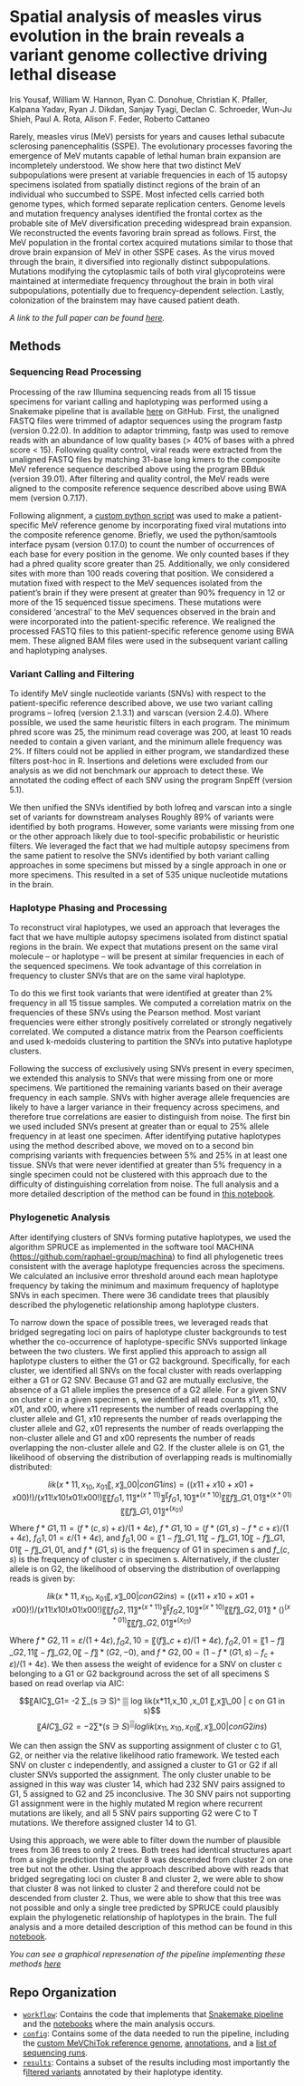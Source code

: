 # Spatial analysis of measles virus evolution in the brain reveals a variant genome collective driving lethal disease

Iris Yousaf, William W. Hannon, Ryan C. Donohue, Christian K. Pfaller, Kalpana Yadav, Ryan J. Dikdan, Sanjay Tyagi, Declan C. Schroeder, Wun-Ju Shieh, Paul A. Rota, Alison F. Feder, Roberto Cattaneo

Rarely, measles virus (MeV) persists for years and causes lethal subacute sclerosing panencephalitis (SSPE). The evolutionary processes favoring the emergence of MeV mutants capable of lethal human brain expansion are incompletely understood. We show here that two distinct MeV subpopulations were present at variable frequencies in each of 15 autopsy specimens isolated from spatially distinct regions of the brain of an individual who succumbed to SSPE. Most infected cells carried both genome types, which formed separate replication centers. Genome levels and mutation frequency analyses identified the frontal cortex as the probable site of MeV diversification preceding widespread brain expansion. We reconstructed the events favoring brain spread as follows. First, the MeV population in the frontal cortex acquired mutations similar to those that drove brain expansion of MeV in other SSPE cases. As the virus moved through the brain, it diversified into regionally distinct subpopulations. Mutations modifying the cytoplasmic tails of both viral glycoproteins were maintained at intermediate frequency throughout the brain in both viral subpopulations, potentially due to frequency-dependent selection. Lastly, colonization of the brainstem may have caused patient death.

_A link to the full paper can be found [here]()._

## Methods

### Sequencing Read Processing

Processing of the raw Illumina sequencing reads from all 15 tissue specimens for variant calling and haplotyping was performed using a Snakemake pipeline that is available [here](workflow/Snakefile) on GitHub. First, the unaligned FASTQ files were trimmed of adaptor sequences using the program fastp (version 0.22.0). In addition to adaptor trimming, fastp was used to remove reads with an abundance of low quality bases (> 40% of bases with a phred score < 15). Following quality control, viral reads were extracted from the unaligned FASTQ files by matching 31-base long kmers to the composite MeV reference sequence described above using the program BBduk (version 39.01). After filtering and quality control, the MeV reads were aligned to the composite reference sequence described above using BWA mem (version 0.7.17).

Following alignment, a [custom python script](workflow/scripts/make-sspe-reference.py) was used to make a patient-specific MeV reference genome by incorporating fixed viral mutations into the composite reference genome. Briefly, we used the python/samtools interface pysam (version 0.17.0) to count the number of occurrences of each base for every position in the genome. We only counted bases if they had a phred quality score greater than 25. Additionally, we only considered sites with more than 100 reads covering that position. We considered a mutation fixed with respect to the MeV sequences isolated from the patient’s brain if they were present at greater than 90% frequency in 12 or more of the 15 sequenced tissue specimens. These mutations were considered ‘ancestral’ to the MeV sequences observed in the brain and were incorporated into the patient-specific reference. We realigned the processed FASTQ files to this patient-specific reference genome using BWA mem. These aligned BAM files were used in the subsequent variant calling and haplotyping analyses.

### Variant Calling and Filtering

To identify MeV single nucleotide variants (SNVs) with respect to the patient-specific reference described above, we use two variant calling programs – lofreq (version 2.1.3.1) and varscan (version 2.4.0). Where possible, we used the same heuristic filters in each program. The minimum phred score was 25, the minimum read coverage was 200, at least 10 reads needed to contain a given variant, and the minimum allele frequency was 2%. If filters could not be applied in either program, we standardized these filters post-hoc in R. Insertions and deletions were excluded from our analysis as we did not benchmark our approach to detect these. We annotated the coding effect of each SNV using the program SnpEff (version 5.1).

We then unified the SNVs identified by both lofreq and varscan into a single set of variants for downstream analyses Roughly 89% of variants were identified by both programs. However, some variants were missing from one or the other approach likely due to tool-specific probabilistic or heuristic filters. We leveraged the fact that we had multiple autopsy specimens from the same patient to resolve the SNVs identified by both variant calling approaches in some specimens but missed by a single approach in one or more specimens. This resulted in a set of 535 unique nucleotide mutations in the brain.

### Haplotype Phasing and Processing

To reconstruct viral haplotypes, we used an approach that leverages the fact that we have multiple autopsy specimens isolated from distinct spatial regions in the brain. We expect that mutations present on the same viral molecule – or haplotype – will be present at similar frequencies in each of the sequenced specimens. We took advantage of this correlation in frequency to cluster SNVs that are on the same viral haplotype.

To do this we first took variants that were identified at greater than 2% frequency in all 15 tissue samples. We computed a correlation matrix on the frequencies of these SNVs using the Pearson method. Most variant frequencies were either strongly positively correlated or strongly negatively correlated. We computed a distance matrix from the Pearson coefficients and used k-medoids clustering to partition the SNVs into putative haplotype clusters.

Following the success of exclusively using SNVs present in every specimen, we extended this analysis to SNVs that were missing from one or more specimens. We partitioned the remaining variants based on their average frequency in each sample. SNVs with higher average allele frequencies are likely to have a larger variance in their frequency across specimens, and therefore true correlations are easier to distinguish from noise. The first bin we used included SNVs present at greater than or equal to 25% allele frequency in at least one specimen. After identifying putative haplotypes using the method described above, we moved on to a second bin comprising variants with frequencies between 5% and 25% in at least one tissue. SNVs that were never identified at greater than 5% frequency in a single specimen could not be clustered with this approach due to the difficulty of distinguishing correlation from noise. The full analysis and a more detailed description of the method can be found in [this notebook](workflow/notebooks/03-phase-subclonal-mutations.Rmd).

### Phylogenetic Analysis

After identifying clusters of SNVs forming putative haplotypes, we used the algorithm SPRUCE as implemented in the software tool MACHINA (https://github.com/raphael-group/machina) to find all phylogenetic trees consistent with the average haplotype frequencies across the specimens. We calculated an inclusive error threshold around each mean haplotype frequency by taking the minimum and maximum frequency of haplotype SNVs in each specimen. There were 36 candidate trees that plausibly described the phylogenetic relationship among haplotype clusters.

To narrow down the space of possible trees, we leveraged reads that bridged segregating loci on pairs of haplotype cluster backgrounds to test whether the co-occurrence of haplotype-specific SNVs supported linkage between the two clusters. We first applied this approach to assign all haplotype clusters to either the G1 or G2 background. Specifically, for each cluster, we identified all SNVs on the focal cluster with reads overlapping either a G1 or G2 SNV. Because G1 and G2 are mutually exclusive, the absence of a G1 allele implies the presence of a G2 allele. For a given SNV on cluster c in a given specimen s, we identified all read counts x11, x10, x01, and x00, where x11 represents the number of reads overlapping the cluster allele and G1, x10 represents the number of reads overlapping the cluster allele and G2, x01 represents the number of reads overlapping the non-cluster allele and G1 and x00 represents the number of reads overlapping the non-cluster allele and G2. If the cluster allele is on G1, the likelihood of observing the distribution of overlapping reads is multinomially distributed:

$$lik(x*11,x_10 ,x_01 〖,x〗\_00 | c on G1 in s) = ((x11 + x10 + x01 + x00)!)/(x11! x10! x01! x00!) 〖〖f_G1,11〗* ^(x*11 )〗^ 〖f_G1,10〗* ^(x*10 ) 〖〖 f〗\_G1,01〗* ^(x*01 ) 〖〖 f〗\_G1,01〗* ^(x_01 )$$

Where $f*G1,11 = (f*(c,s)+ε)/(1 + 4ε)$, $f*G1,10=(f*(G1,s)-f*c + ε)/(1+4ε)$, $f_G1,01 = ε/(1 + 4ε)$, and $f_G1,00=〖1-f〗\_G1,11 〖-f〗\_G1,10 〖-f〗\_G1,01 〖-f〗\_G1,01$, and $f*(G1,s)$ is the frequency of G1 in specimen s and $f\_(c,s)$ is the frequency of cluster c in specimen s. Alternatively, if the cluster allele is on G2, the likelihood of observing the distribution of overlapping reads is given by:

$$lik(x*11,x_10 ,x_01 〖,x〗\_00 | c on G2 in s) = ((x11 + x10 + x01 + x00)!)/(x11! x10! x01! x00!) 〖〖f_G2,11〗* ^(x*11 )〗^ 〖f_G2,10〗* ^(x*10 ) 〖〖 f〗\_G2,01〗*( )^(x*01 ) 〖〖 f〗\_G2,01〗* ^(x_01 )$$

Where $f*G2,11= ε/(1 + 4ε), f_G2,10 = 〖(f〗\_c +ε)/(1 + 4ε)$, $f_G2,01=〖1-f〗\_G2,11 〖-f〗\_G2,0 〖-f〗*(G2,-0)$, and $f*G2,00= (1-f*(G1,s)-f_c +ε)/(1 + 4ε)$. We then assess the weight of evidence for a SNV on cluster c belonging to a G1 or G2 background across the set of all specimens S based on read overlap via AIC:

$$〖AIC〗_G1= -2 ∑_(s ∋ S)^ ▒ log lik(x*11,x_10 ,x_01 〖,x〗\_00 | c on G1 in s)$$
$$〖AIC〗\_G2= -2 ∑*(s ∋ S)^ ▒ log lik(x_11,x_10 ,x_01 〖,x〗\_00 | c on G2 in s)$$

We can then assign the SNV as supporting assignment of cluster c to G1, G2, or neither via the relative likelihood ratio framework. We tested each SNV on cluster c independently, and assigned a cluster to G1 or G2 if all cluster SNVs supported the assignment. The only cluster unable to be assigned in this way was cluster 14, which had 232 SNV pairs assigned to G1, 5 assigned to G2 and 25 inconclusive. The 30 SNV pairs not supporting G1 assignment were in the highly mutated M region where recurrent mutations are likely, and all 5 SNV pairs supporting G2 were C to T mutations. We therefore assigned cluster 14 to G1.

Using this approach, we were able to filter down the number of plausible trees from 36 trees to only 2 trees. Both trees had identical structures apart from a single prediction that cluster 8 was descended from cluster 2 on one tree but not the other. Using the approach described above with reads that bridged segregating loci on cluster 8 and cluster 2, we were able to show that cluster 8 was not linked to cluster 2 and therefore could not be descended from cluster 2. Thus, we were able to show that this tree was not possible and only a single tree predicted by SPRUCE could plausibly explain the phylogenetic relationship of haplotypes in the brain. The full analysis and a more detailed description of this method can be found in this [notebook](workflow/notebooks/07-filter-spruce-trees.Rmd).

_You can see a graphical represenation of the pipeline implementing these methods [here](dag.pdf)_

## Repo Organization

- [`workflow`](workflow/): Contains the code that implements that [Snakemake pipeline](workflow/Snakefile) and the [notebooks](workflow/notebooks/) where the main analysis occurs.
- [`config`](config/): Contains some of the data needed to run the pipeline, including the [custom MeVChiTok reference genome](config/ref/MeVChiTok.fa), [annotations](config/annotations.csv), and a [list of sequencing runs](config/samples.csv).
- [`results`](results/): Contains a subset of the results including most importantly the f[iltered variants](results/variants/validated_variants.csv) annotated by their haplotype identity.
